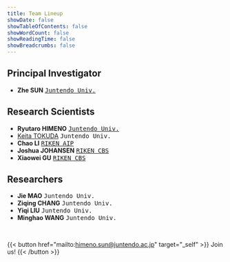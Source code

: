 ```yaml
---
title: Team Lineup
showDate: false
showTableOfContents: false
showWordCount: false
showReadingTime: false
showBreadcrumbs: false
---
```

## Principal Investigator
- **Zhe SUN** <kbd>[Juntendo Univ.](https://himeno-sun-lab.github.io)</kbd>

## Research Scientists
- **Ryutaro HIMENO** <kbd>[Juntendo Univ.](https://himeno-sun-lab.github.io)</kbd>
- [Keita TOKUDA](https://sites.google.com/view/tokudakeita/) <kbd>Juntendo Univ.</kbd>
- **Chao LI** <kbd>[RIKEN AIP](https://qibinzhao.github.io/)</kbd>
- **Joshua JOHANSEN** <kbd>[RIKEN CBS](https://jlab.brain.riken.jp/)</kbd>
- **Xiaowei GU** <kbd>[RIKEN CBS](https://jlab.brain.riken.jp/)</kbd>

## Researchers
- **Jie MAO** <kbd>Juntendo Univ.</kbd>
- **Ziqing CHANG** <kbd>Juntendo Univ.</kbd>
- **Yiqi LIU** <kbd>Juntendo Univ.</kbd>
- **Minghao WANG** <kbd>Juntendo Univ.</kbd>

<!-- ## Invited Researchers
- [Binghua LI](https://tuat-novice.github.io/vhua.github.io/) <kbd>[TUAT](https://www.sip.tuat.ac.jp/)</kbd> -->

<br>

{{< button href="mailto:himeno.sun@juntendo.ac.jp" target="_self" >}}
Join us!
{{< /button >}}
